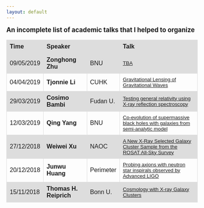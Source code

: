 ```yaml
---
layout: default
---
```


<style>
table {
  font-family: arial, sans-serif;
  border-collapse: collapse;
  width: 100%;
}

td, th {
  border: 1px solid #dddddd;
  text-align: left;
  padding: 8px;
}

tr:nth-child(odd) {
  background-color: #dddddd;
}
</style>

<big>**An incomplete list of academic talks that I helped to organize**</big>

| Time | Speaker | | Talk |
| --- | --- | --- |  --- |
| 09/05/2019 | **Zonghong Zhu** | BNU | <small>[TBA](http://kiaa.pku.edu.cn/colloquia/tbd-44) |
| 04/04/2019 | **Tjonnie Li** | CUHK | <small>[Gravitational Lensing of Gravitational Waves](http://kiaa.pku.edu.cn/colloquia/gravitational-lensing-gravitational-waves) |
| 29/03/2019 | **Cosimo Bambi** | Fudan U. | <small>[Testing general relativity using X-ray reflection spectroscopy](http://kiaa.pku.edu.cn/colloquia/testing-general-relativity-using-x-ray-reflection-spectroscopy) |
| 12/03/2019 | **Qing Yang** | BNU | <small>[Co-evolution of supermassive black holes with galaxies from semi-analytic model](http://kiaa.pku.edu.cn/lunchtalks/2019marwed) |
| 27/12/2018 | **Weiwei Xu** | NAOC | <small>[A New X-Ray Selected Galaxy Cluster Sample from the ROSAT All-Sky Survey](http://kiaa.pku.edu.cn/lunchtalks/2018decthu) |
| 20/12/2018 | **Junwu Huang** | Perimeter | <small>[Probing axions with neutron star inspirals observed by Advanced LIGO](http://kiaa.pku.edu.cn/lunchtalks/2018octmon-2) |
| 15/11/2018 | **Thomas H. Reiprich** | Bonn U. | <small>[Cosmology with X-ray Galaxy Clusters](http://kiaa.pku.edu.cn/colloquia/cosmology-x-ray-galaxy-clusters) |
